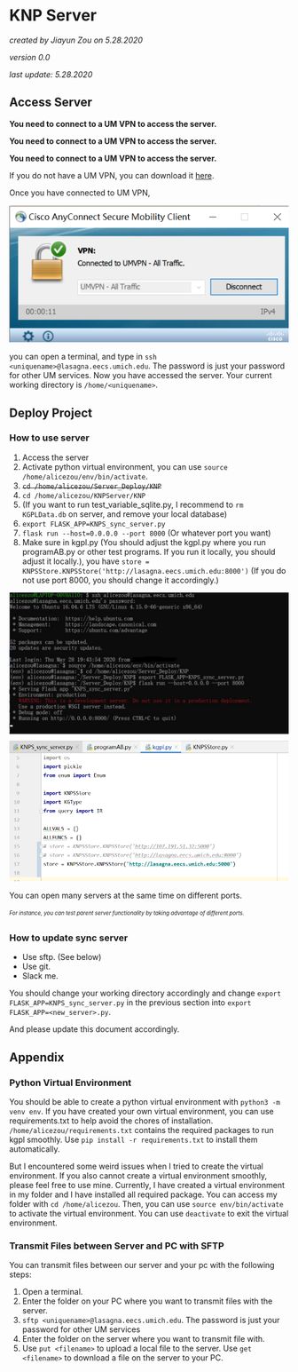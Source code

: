 # KNP Server
_created by Jiayun Zou on 5.28.2020_ 

_version 0.0_

_last update: 5.28.2020_

## Access Server
**You need to connect to a UM VPN to access the server.**

**You need to connect to a UM VPN to access the server.**

**You need to connect to a UM VPN to access the server.**

If you do not have a UM VPN, you can download it [here](https://documentation.its.umich.edu/vpn/vpn-download-windows-vpn-client).

Once you have connected to UM VPN, 

![image](cisco.png)

you can open a terminal, and type in `ssh <uniquename>@lasagna.eecs.umich.edu`. 
The password is just your password for other UM services.
Now you have accessed the server.
Your current working directory is `/home/<uniquename>`.

## Deploy Project
### How to use server
1. Access the server
1. Activate python virtual environment, you can use `source /home/alicezou/env/bin/activate`.
1. ~~`cd /home/alicezou/Server_Deploy/KNP`~~
1. `cd /home/alicezou/KNPServer/KNP`
1. (If you want to run test_variable_sqlite.py, I recommend to `rm KGPLData.db` on server, and remove your local database)
1. `export FLASK_APP=KNPS_sync_server.py` 
1. `flask run --host=0.0.0.0 --port 8000` (Or whatever port you want)
1. Make sure in kgpl.py (You should adjust the kgpl.py where you run programAB.py or other test programs.
If you run it locally, you should adjust it locally.), you have 
`store = KNPSStore.KNPSStore('http://lasagna.eecs.umich.edu:8000')` 
(If you do not use port 8000, you should change it accordingly.)


![image](server.jpg)
![image](kgpl.png)

You can open many servers at the same time on different ports. 

<sub><sup>_For instance, you can test parent server functionality by taking advantage of 
different ports._</sup></sub>

### How to update sync server
- Use sftp. (See below)
- Use git.
- Slack me.

You should change your working directory accordingly and change 
`export FLASK_APP=KNPS_sync_server.py` in the previous section into
`export FLASK_APP=<new_server>.py`. 

And please update this document accordingly.

## Appendix
### Python Virtual Environment
You should be able to create a python virtual environment with
`python3 -m venv env`.
If you have created your own virtual environment, you can use requirements.txt to help 
avoid the chores of installation. 
`/home/alicezou/requirements.txt` contains the required packages
to run kgpl smoothly. Use `pip install -r requirements.txt` to install them automatically.

But I encountered some weird issues when I tried to create the virtual environment. 
If you also cannot create a virtual environment smoothly, please feel free to use mine.
Currently, I have created a virtual environment in my folder
and I have installed all required package. You can access my folder with
`cd /home/alicezou`. Then, you can use `source env/bin/activate`
to activate the virtual environment. You can use `deactivate` to exit the 
virtual environment.


### Transmit Files between Server and PC with SFTP
You can transmit files between our server and your pc with the following steps:
1. Open a terminal.
2. Enter the folder on your PC where you want to transmit files with the server.
3. `sftp <uniquename>@lasagna.eecs.umich.edu`. The password is just your password for other UM services
4. Enter the folder on the server where you want to transmit file with.
5. Use `put <filename>` to upload a local file to the server.
Use `get <filename>` to download a file on the server to your PC.



